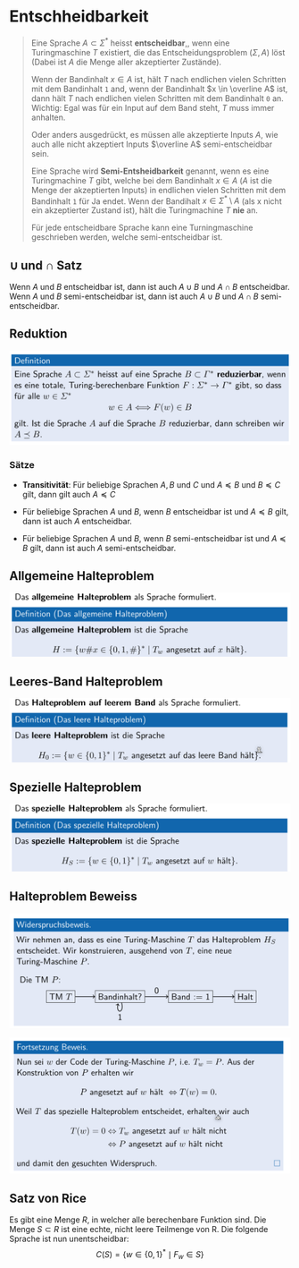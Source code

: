 # Entschheidbarkeit

> Eine Sprache $A \subset \Sigma^*$ heisst **entscheidbar**,, wenn eine Turingmaschine $T$ existiert, die das Entscheidungsproblem $(\Sigma, A)$ löst (Dabei ist $A$ die Menge aller akzeptierter Zustände).
>
> Wenn der Bandinhalt $x \in A$ ist, hält $T$ nach endlichen vielen Schritten mit dem Bandinhalt `1` and, wenn der Bandinhalt $x \in \overline A$ ist, dann hält $T$ nach endlichen vielen Schritten mit dem Bandinhalt `0` an. Wichtig: Egal was für ein Input auf dem Band steht, $T$ muss immer anhalten.
>
> Oder anders ausgedrückt, es müssen alle akzeptierte Inputs $A$, wie auch alle nicht akzeptiert Inputs $\overline A$ semi-entscheidbar sein.
>
> Eine Sprache wird **Semi-Entsheidbarkeit** genannt, wenn es eine Turingmachine $T$ gibt, welche bei dem Bandinhalt $x \in A$ ($A$ ist die Menge der akzeptierten Inputs) in endlichen vielen Schritten mit dem Bandinhalt `1` für Ja endet. Wenn der Bandihalt $x \in \Sigma^*\setminus A$ (als x nicht ein akzeptierter Zustand ist), hält die Turingmachine $T$ **nie** an.
>
> Für jede entscheidbare Sprache kann eine Turningmaschine geschrieben werden, welche semi-entscheidbar ist.

## $\cup$ und $\cap$ Satz

Wenn $A$ und $B$ entscheidbar ist, dann ist auch $A\cup B$ und $A\cap B$ entscheidbar. Wenn $A$ und $B$ semi-entscheidbar ist, dann ist auch $A \cup B$ und $A\cap B$ semi-entscheidbar.

## Reduktion

![image-20220426134146397](res/image-20220426134146397.png)

### Sätze

* **Transitivität**: Für beliebige Sprachen $A, B$ und $C$ und $A \preceq B$ und $B \preceq C$ gilt, dann gilt auch $A \preceq C$

* Für beliebige Sprachen $A$ und $B$, wenn $B$ entscheidbar ist und $A \preceq B$ gilt, dann ist auch $A$ entscheidbar.

* Für beliebige Sprachen $A$ und $B$, wenn $B$ semi-entscheidbar ist und $A \preceq B$ gilt, dann ist auch $A$ semi-entscheidbar.

## Allgemeine Halteproblem

![image-20220426141625511](res/image-20220426141625511.png)

## Leeres-Band Halteproblem

![image-20220426141652750](res/image-20220426141652750.png)

## Spezielle Halteproblem

![image-20220426141712574](res/image-20220426141712574.png)

## Halteproblem Beweiss

![image-20220426142240536](res/image-20220426142240536.png)

![image-20220426142621521](res/image-20220426142621521.png)

## Satz von Rice

Es gibt eine Menge $R$, in welcher alle berechenbare Funktion sind. Die Menge $S\subset R$ ist eine echte, nicht leere Teilmenge von R. Die folgende Sprache ist nun unentscheidbar:
$$
C(S)=\{w\in\{0,1\}^*\mid F_w\in S\}
$$
